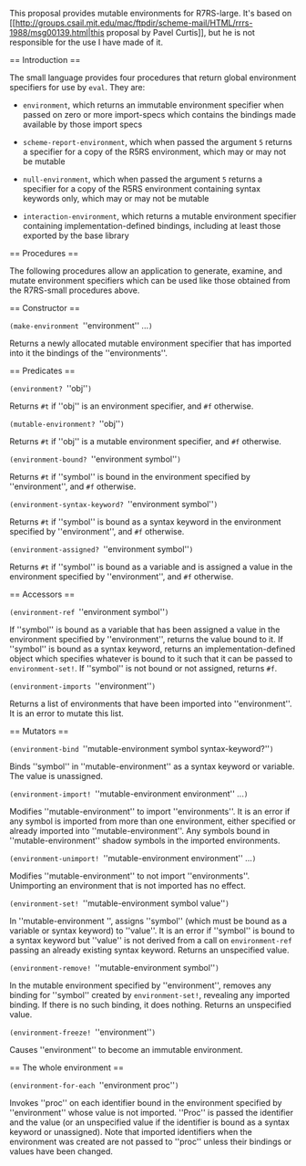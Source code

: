 This proposal provides mutable environments for R7RS-large.  It's based on [[http://groups.csail.mit.edu/mac/ftpdir/scheme-mail/HTML/rrrs-1988/msg00139.html|this proposal by Pavel Curtis]], but he is not responsible for the use I have made of it.

== Introduction ==

The small language provides four procedures that return global environment specifiers for use by `eval`.  They are:

* `environment`, which returns an immutable environment specifier when passed on zero or more import-specs which contains the bindings made available by those import specs

* `scheme-report-environment`, which when passed the argument `5` returns a specifier for a copy of the R5RS environment, which may or may not be mutable

* `null-environment`, which when passed the argument `5` returns a specifier for a copy of the R5RS environment containing syntax keywords only, which may or may not be mutable

* `interaction-environment`, which returns a mutable environment specifier containing implementation-defined bindings, including at least those exported by the base library

== Procedures ==

The following procedures allow an application to generate, examine, and mutate environment specifiers which can be used like those obtained from the R7RS-small procedures above.

== Constructor ==

`(make-environment `''environment'' ...`)`

Returns a newly allocated mutable environment specifier that has imported into it the bindings of the ''environments''.

== Predicates ==

`(environment? `''obj''`)`

Returns `#t` if ''obj'' is an environment specifier, and `#f` otherwise.

`(mutable-environment? `''obj''`)`

Returns `#t` if ''obj'' is a mutable environment specifier, and `#f` otherwise.

`(environment-bound? `''environment symbol''`)`

Returns `#t` if ''symbol'' is bound in the environment specified by ''environment'', and `#f` otherwise.

`(environment-syntax-keyword? `''environment symbol''`)`

Returns `#t` if ''symbol'' is bound as a syntax keyword in the environment specified by ''environment'', and `#f` otherwise.

`(environment-assigned? `''environment symbol''`)`

Returns `#t` if ''symbol'' is bound as a variable and is assigned a value in the environment specified by ''environment'', and `#f` otherwise.

== Accessors ==

`(environment-ref `''environment symbol''`)`

If ''symbol'' is bound as a variable that has been assigned a value in the environment specified by ''environment'', returns the value bound to it.  If ''symbol'' is bound as a syntax keyword, returns an implementation-defined object which specifies whatever is bound to it such that it can be passed to `environment-set!`.  If ''symbol'' is not bound or not assigned, returns `#f`.

`(environment-imports `''environment''`)`

Returns a list of environments that have been imported into ''environment''.  It is an error to mutate this list.

== Mutators ==

`(environment-bind `''mutable-environment symbol syntax-keyword?''`)`

Binds ''symbol'' in ''mutable-environment'' as a syntax keyword or variable.  The value is unassigned.

`(environment-import! `''mutable-environment environment'' ...`)`

Modifies ''mutable-environment'' to import ''environments''.  It is an error if any symbol is imported from more than one environment, either specified or already imported into ''mutable-environment''.  Any symbols bound in ''mutable-environment'' shadow symbols in the imported environments.

`(environment-unimport! `''mutable-environment environment'' ...`)`

Modifies ''mutable-environment'' to not import ''environments''.  Unimporting an environment that is not imported has no effect.

`(environment-set! `''mutable-environment symbol value''`)`

In ''mutable-environment '', assigns ''symbol'' (which must be bound as a variable or syntax keyword) to ''value''.  It is an error if ''symbol'' is bound to a syntax keyword but ''value'' is not derived from a call on `environment-ref` passing an already existing syntax keyword.  Returns an unspecified value.

`(environment-remove! `''mutable-environment symbol''`)`

In the mutable environment specified by ''environment'', removes any binding for ''symbol'' created by `environment-set!`, revealing any imported binding.  If there is no such binding, it does nothing.  Returns an unspecified value.

`(environment-freeze! `''environment''`)`

Causes ''environment'' to become an immutable environment.

== The whole environment ==

`(environment-for-each `''environment proc''`)`

Invokes ''proc'' on each identifier bound in the environment specified by ''environment'' whose value is not imported.  ''Proc'' is passed the identifier and the value (or an unspecified value if the identifier is bound as a syntax keyword or unassigned).  Note that imported identifiers when the environment was created are not passed to ''proc'' unless their bindings or values have been changed.